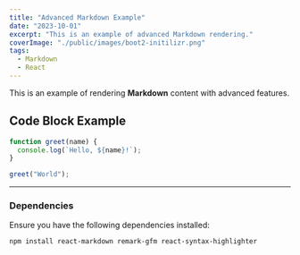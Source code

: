 ```yaml
---
title: "Advanced Markdown Example"
date: "2023-10-01"
excerpt: "This is an example of advanced Markdown rendering."
coverImage: "./public/images/boot2-initilizr.png"
tags:
  - Markdown
  - React
---
```


This is an example of rendering **Markdown** content with advanced features.

## Code Block Example

```javascript
function greet(name) {
  console.log(`Hello, ${name}!`);
}

greet("World");
```

---

### Dependencies

Ensure you have the following dependencies installed:

```bash
npm install react-markdown remark-gfm react-syntax-highlighter
```
